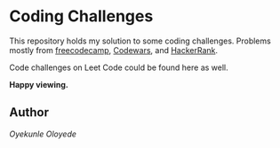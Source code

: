 # Coding Challenges

This repository holds my solution to some coding challenges.
Problems mostly from [freecodecamp](freecodecamp.org), [Codewars](codewars.com), and [HackerRank](hackerrank.com).

Code challenges on Leet Code could be found here as well.

**Happy viewing.**

## Author

_Oyekunle Oloyede_
